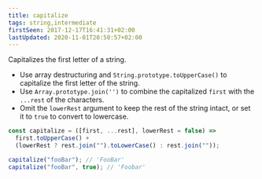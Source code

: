 ```yaml
---
title: capitalize
tags: string,intermediate
firstSeen: 2017-12-17T16:41:31+02:00
lastUpdated: 2020-11-01T20:50:57+02:00
---
```


Capitalizes the first letter of a string.

- Use array destructuring and `String.prototype.toUpperCase()` to capitalize the first letter of the string.
- Use `Array.prototype.join('')` to combine the capitalized `first` with the `...rest` of the characters.
- Omit the `lowerRest` argument to keep the rest of the string intact, or set it to `true` to convert to lowercase.

```js
const capitalize = ([first, ...rest], lowerRest = false) =>
  first.toUpperCase() +
  (lowerRest ? rest.join("").toLowerCase() : rest.join(""));
```

```js
capitalize("fooBar"); // 'FooBar'
capitalize("fooBar", true); // 'Foobar'
```
